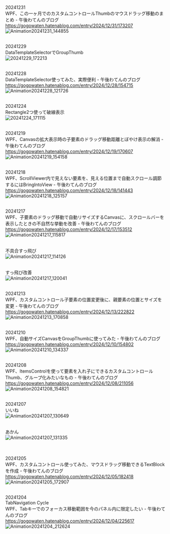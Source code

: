 20241231<br>
WPF、この一ヶ月でのカスタムコントロールThumbのマウスドラッグ移動のまとめ - 午後わてんのブログ<br>
https://gogowaten.hatenablog.com/entry/2024/12/31/173207<br>
![Animation20241231_144855](https://github.com/user-attachments/assets/3cad3b81-f5a4-4ce9-832a-76ab83317c07)
<br><br>


20241229<br>
DataTemplateSelectorでGroupThumb<br>
![20241229_172213](https://github.com/user-attachments/assets/2d37ad84-86c2-44f8-b6b1-02d2fc26daa7)
<br><br>


20241228<br>
DataTemplateSelector使ってみた、実際便利 - 午後わてんのブログ<br>
https://gogowaten.hatenablog.com/entry/2024/12/28/154715<br>
![Animation20241228_121726](https://github.com/user-attachments/assets/f0f2dba2-1f64-47d7-9dcf-ba060ae7b590)
<br><br>


20241224<br>
Rectangle2つ使って破線表示<br>
![20241224_171115](https://github.com/user-attachments/assets/29e309ee-3e44-486f-8683-f662fcc336b0)
<br><br>


20241219<br>
WPF、Canvasの拡大表示時の子要素のドラッグ移動距離とぼやけ表示の解消 - 午後わてんのブログ<br>
https://gogowaten.hatenablog.com/entry/2024/12/19/170607<br>
![Animation20241219_154158](https://github.com/user-attachments/assets/af68637f-4f42-4576-a50b-62bedab1a644)
<br><br>



20241218<br>
WPF、ScrollViewer内で見えない要素を、見える位置まで自動スクロール調節するにはBringIntoView - 午後わてんのブログ<br>
https://gogowaten.hatenablog.com/entry/2024/12/18/141443<br>
![Animation20241218_125157](https://github.com/user-attachments/assets/c00f8cf8-2ddb-4e6f-ada9-4f66925c4f27)
<br><br>


20241217<br>
WPF、子要素のドラッグ移動で自動リサイズするCanvasに、スクロールバーを表示したときの不自然な挙動を改善 - 午後わてんのブログ<br>
https://gogowaten.hatenablog.com/entry/2024/12/17/153512<br>
![Animation20241217_115817](https://github.com/user-attachments/assets/7115e33c-e7e3-4021-bcaf-e026bf6464fb)
<br>
<br>

不具合すっ飛び<br>
![Animation20241217_114126](https://github.com/user-attachments/assets/74ea7cd0-4f43-4e60-9bd3-6b7cab4188eb)
<br>
<br>


すっ飛び改善<br>
![Animation20241217_120041](https://github.com/user-attachments/assets/53976de7-fbc2-4c4e-9aa8-f422298d08d9)
<br><br>


20241213<br>
WPF、カスタムコントロール子要素の位置変更後に、親要素の位置とサイズを変更 - 午後わてんのブログ<br>
https://gogowaten.hatenablog.com/entry/2024/12/13/222822<br>
![Animation20241213_170858](https://github.com/user-attachments/assets/aff50ec4-3b53-44f3-99e4-a40d2dcf1edd)
<br><br>


20241210<br>
WPF、自動サイズCanvasをGroupThumbに使ってみた - 午後わてんのブログ<br>
https://gogowaten.hatenablog.com/entry/2024/12/10/154802<br>
![Animation20241210_134337](https://github.com/user-attachments/assets/f7944f91-4792-46d9-a350-1f6005152508)
<br><br>

20241208<br>
WPF、ItemsControlを使って要素を入れ子にできるカスタムコントロールThumb、グループ化みたいなもの - 午後わてんのブログ<br>
https://gogowaten.hatenablog.com/entry/2024/12/08/211056<br>
![Animation20241208_154821](https://github.com/user-attachments/assets/6d6962b7-da5e-46df-9b46-d941eb57079e)
<br><br>


20241207<br>
いいね<br>
![Animation20241207_130649](https://github.com/user-attachments/assets/27742185-6cac-45bf-8a0c-bdd6e2af845b)
<br><br>

あかん<br>
![Animation20241207_131335](https://github.com/user-attachments/assets/d1c2a149-7dfc-4c90-87eb-e97d9f6968d2)
<br><br>
<br>

20241205<br>
WPF、カスタムコントロール使ってみた、マウスドラッグ移動できるTextBlockを作成 - 午後わてんのブログ<br>
https://gogowaten.hatenablog.com/entry/2024/12/05/182418<br>
![Animation20241205_172907](https://github.com/user-attachments/assets/2916d413-7e0d-4c61-bb91-a41dbc32e141)
<br><br>


20241204<br>
TabNavigation Cycle<br>
WPF、Tabキーでのフォーカス移動範囲を今のパネル内に限定したい - 午後わてんのブログ<br>
https://gogowaten.hatenablog.com/entry/2024/12/04/225617<br>
![Animation20241204_212624](https://github.com/user-attachments/assets/fc650285-42a6-4aaf-8a00-cdb1c82d5c8f)
<br><br>





